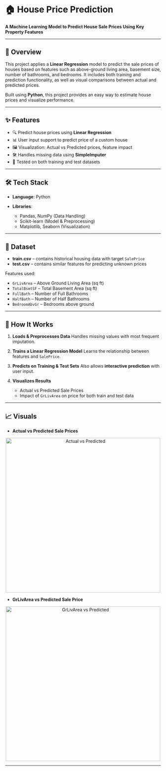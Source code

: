 # 🏠 House Price Prediction

**A Machine Learning Model to Predict House Sale Prices Using Key Property Features**

---

## 🚀 Overview

This project applies a **Linear Regression** model to predict the sale prices of houses based on features such as above-ground living area, basement size, number of bathrooms, and bedrooms. It includes both training and prediction functionality, as well as visual comparisons between actual and predicted prices.

Built using **Python**, this project provides an easy way to estimate house prices and visualize performance.

---

## ✨ Features

* 🔍 Predict house prices using **Linear Regression**
* 📊 User input support to predict price of a custom house
* 🖼️ Visualization: Actual vs Predicted prices, feature impact
* 🛠️ Handles missing data using **SimpleImputer**
* 🧪 Tested on both training and test datasets

---

## 🛠️ Tech Stack

* **Language**: Python
* **Libraries**:

  * Pandas, NumPy (Data Handling)
  * Scikit-learn (Model & Preprocessing)
  * Matplotlib, Seaborn (Visualization)

---

## 📁 Dataset

* **train.csv** – contains historical housing data with target `SalePrice`
* **test.csv** – contains similar features for predicting unknown prices

Features used:

* `GrLivArea` – Above Ground Living Area (sq ft)
* `TotalBsmtSF` – Total Basement Area (sq ft)
* `FullBath` – Number of Full Bathrooms
* `HalfBath` – Number of Half Bathrooms
* `BedroomAbvGr` – Bedrooms above ground

---

## 🧪 How It Works

1. **Loads & Preprocesses Data**
   Handles missing values with most frequent imputation.

2. **Trains a Linear Regression Model**
   Learns the relationship between features and `SalePrice`.

3. **Predicts on Training & Test Sets**
   Also allows **interactive prediction** with user input.

4. **Visualizes Results**

   * Actual vs Predicted Sale Prices
   * Impact of `GrLivArea` on price for both train and test data

---

## 📈 Visuals

* **Actual vs Predicted Sale Prices**

<p align="center">
  <img src="assets/actual_vs_predicted.png" alt="Actual vs Predicted" width="500">
</p>

* **GrLivArea vs Predicted Sale Price**

<p align="center">
  <img src="assets/grlivarea_vs_price.png" alt="GrLivArea vs Predicted" width="500">
</p>

---
